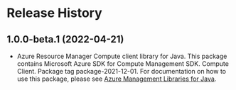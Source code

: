 # Release History

## 1.0.0-beta.1 (2022-04-21)

- Azure Resource Manager Compute client library for Java. This package contains Microsoft Azure SDK for Compute Management SDK. Compute Client. Package tag package-2021-12-01. For documentation on how to use this package, please see [Azure Management Libraries for Java](https://aka.ms/azsdk/java/mgmt).
